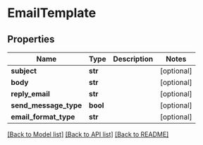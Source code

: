 # EmailTemplate

## Properties
Name | Type | Description | Notes
------------ | ------------- | ------------- | -------------
**subject** | **str** |  | [optional] 
**body** | **str** |  | [optional] 
**reply_email** | **str** |  | [optional] 
**send_message_type** | **bool** |  | [optional] 
**email_format_type** | **str** |  | [optional] 

[[Back to Model list]](../README.md#documentation-for-models) [[Back to API list]](../README.md#documentation-for-api-endpoints) [[Back to README]](../README.md)


